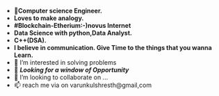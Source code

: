 - 👋**Computer science Engineer.** 
-  **Loves to make analogy.**
-  **#Blockchain-Etherium:-)novus Internet**
- **Data Science with python,Data Analyst.**
- **C++(DSA).**
-  **I believe in communication.
   Give Time to the things that you wanna Learn.**
- 👀 I’m interested in solving problems 
- 🌱 ***Looking for a window of Opportunity***
- 💞️ I’m looking to collaborate on ...
- 📫 reach me via on varunkulshresth@gmail,com

<!---
Varun3721/Varun3721 is a ✨ special ✨ repository because its `README.md` (this file) appears on your GitHub profile.
You can click the Preview link to take a look at your changes.
--->
